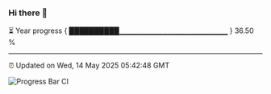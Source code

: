 ### Hi there 👋

⏳ Year progress { ██████████▁▁▁▁▁▁▁▁▁▁▁▁▁▁▁▁▁▁▁▁ } 36.50 %

---

⏰ Updated on Wed, 14 May 2025 05:42:48 GMT

![Progress Bar CI](https://github.com/IshwaranRudhara/GIT-ACTION/workflows/Progress%20Bar%20CI/badge.svg)
